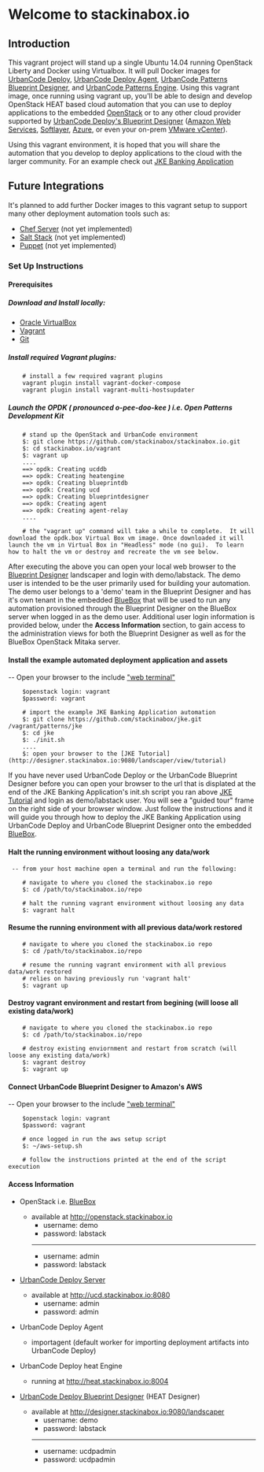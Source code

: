# Welcome to **stackinabox.io**

## Introduction

This vagrant project will stand up a single Ubuntu 14.04 running OpenStack Liberty and Docker using Virtualbox. It will pull Docker images for [UrbanCode Deploy](https://hub.docker.com/r/stackinabox/urbancode-deploy/), [UrbanCode Deploy Agent](https://hub.docker.com/r/stackinabox/urbancode-deploy-agent/), [UrbanCode Patterns Blueprint Designer](https://hub.docker.com/r/stackinabox/urbancode-patterns-designer/), and [UrbanCode Patterns Engine](https://hub.docker.com/r/stackinabox/urbancode-patterns-engine/).  Using this vagrant image, once running using vagrant up, you'll be able to design and develop OpenStack HEAT based cloud automation that you can use to deploy applications to the embedded [OpenStack](https://www.blueboxcloud.com/) or to any other cloud provider supported by [UrbanCode Deploy's Blueprint Designer](https://developer.ibm.com/urbancode/products/urbancode-deploy/features/blueprint-designer/) ([Amazon Web Services](https://aws.amazon.com/), [Softlayer](http://www.softlayer.com/), [Azure](https://azure.microsoft.com/), or even your on-prem [VMware vCenter](https://www.vmware.com/products/vcenter-server)).

Using this vagrant environment, it is hoped that you will share the automation that you develop to deploy applications to the cloud with the larger community.  For an example check out  [JKE Banking Application](https://github.com/stackinabox/jke)

## Future Integrations

It's planned to add further Docker images to this vagrant setup to support many other deployment automation tools such as:  

  - [Chef Server](https://www.chef.io/chef/) (not yet implemented)
  - [Salt Stack](https://saltstack.com/) (not yet implemented)
  - [Puppet](https://puppet.com/) (not yet implemented)

### Set Up Instructions

#### Prerequisites  

  ##### Download and Install locally:  

  - [Oracle VirtualBox](https://www.virtualbox.org/wiki/Downloads)  
  - [Vagrant](https://www.vagrantup.com/downloads.html)  
  - [Git](https://git-scm.com/) 

  ##### Install required Vagrant plugins:  

````
    # install a few required vagrant plugins
    vagrant plugin install vagrant-docker-compose
    vagrant plugin install vagrant-multi-hostsupdater
````

  ##### Launch the OPDK ( pronounced o-pee-doo-kee ) i.e. Open Patterns Development Kit   

````
    # stand up the OpenStack and UrbanCode environment
	$: git clone https://github.com/stackinabox/stackinabox.io.git 
	$: cd stackinabox.io/vagrant
	$: vagrant up
	....
	==> opdk: Creating ucddb
	==> opdk: Creating heatengine
	==> opdk: Creating blueprintdb
	==> opdk: Creating ucd
	==> opdk: Creating blueprintdesigner
	==> opdk: Creating agent
	==> opdk: Creating agent-relay
	....

	# the "vagrant up" command will take a while to complete.  It will download the opdk.box Virtual Box vm image. Once downloaded it will launch the vm in Virtual Box in "Headless" mode (no gui).  To learn how to halt the vm or destroy and recreate the vm see below.
````

After executing the above you can open your local web browser to the [Blueprint Designer](http://designer.stackinabox.io:9080/) landscaper and login with demo/labstack.  The demo user is intended to be the user primarily used for building your automation.  The demo user belongs to a 'demo' team in the Blueprint Designer and has it's own tenant in the embedded [BlueBox](http://bluebox.stackinabox.io) that will be used to run any automation provisioned through the Blueprint Designer on the BlueBox server when logged in as the demo user.  Additional user login information is provided below, under the **Access Information** section, to gain access to the administration views for both the Blueprint Designer as well as for the BlueBox OpenStack Mitaka server.

#### Install the example automated deployment application and assets   

   -- Open your browser to the include ["web terminal"](http://192.168.27.100:4200/)

````
    $openstack login: vagrant
    $password: vagrant

	# import the example JKE Banking Application automation
	$: git clone https://github.com/stackinabox/jke.git /vagrant/patterns/jke
	$: cd jke
	$: ./init.sh
    ....
    $: open your browser to the [JKE Tutorial](http://designer.stackinabox.io:9080/landscaper/view/tutorial)
````

If you have never used UrbanCode Deploy or the UrbanCode Blueprint Designer before you can open your browser to the url that is displated at the end of the JKE Banking Application's init.sh script you ran above [JKE Tutorial](http://192.168.27.100:9080/landscaper/view/tutorial) and login as demo/labstack user.  You will see a "guided tour" frame on the right side of your browser window.  Just follow the instructions and it will guide you through how to deploy the JKE Banking Application using UrbanCode Deploy and UrbanCode Blueprint Designer onto the embedded [BlueBox](http://openstack.stackinabox.io).

#### Halt the running environment without loosing any data/work  

     -- from your host machine open a terminal and run the following:

````
    # navigate to where you cloned the stackinabox.io repo
	$: cd /path/to/stackinabox.io/repo

	# halt the running vagrant environment without loosing any data
	$: vagrant halt
````

#### Resume the running environment with all previous data/work restored  

````
    # navigate to where you cloned the stackinabox.io repo
	$: cd /path/to/stackinabox.io/repo

	# resume the running vagrant environment with all previous data/work restored
	# relies on having previously run 'vagrant halt'
	$: vagrant up
````

#### Destroy vagrant environment and restart from begining (will loose all existing data/work)  

````
    # navigate to where you cloned the stackinabox.io repo
	$: cd /path/to/stackinabox.io/repo
	
	# destroy existing enviornment and restart from scratch (will loose any existing data/work)
	$: vagrant destroy
	$: vagrant up
````

#### Connect UrbanCode Blueprint Designer to Amazon's AWS

   -- Open your browser to the include ["web terminal"](http://192.168.27.100:4200/)

````
    $openstack login: vagrant
    $password: vagrant

    # once logged in run the aws setup script
	$: ~/aws-setup.sh

	# follow the instructions printed at the end of the script execution
````

#### Access Information

 - OpenStack i.e. [BlueBox](http://openstack.stackinabox.io)
	 - available at http://openstack.stackinabox.io 
		 - username: demo
		 - password: labstack  
		 _____________________  
		 - username: admin
		 - password: labstack
	 
 - [UrbanCode Deploy Server](http://ucd.stackinabox.io:8080)
	 - available at http://ucd.stackinabox.io:8080
		 - username: admin
		 - password: admin
		 
 - UrbanCode Deploy Agent
	 - importagent (default worker for importing deployment artifacts into UrbanCode Deploy)
	 
 - UrbanCode Deploy heat Engine
	 - running at http://heat.stackinabox.io:8004
	 
 - [UrbanCode Deploy Blueprint Designer](http://designer.stackinabox.io:9080/landscaper) (HEAT Designer)
	 - available at http://designer.stackinabox.io:9080/landscaper
	     - username: demo
	     - password: labstack  
	     _____________________  
		 - username: ucdpadmin
		 - password: ucdpadmin

		 